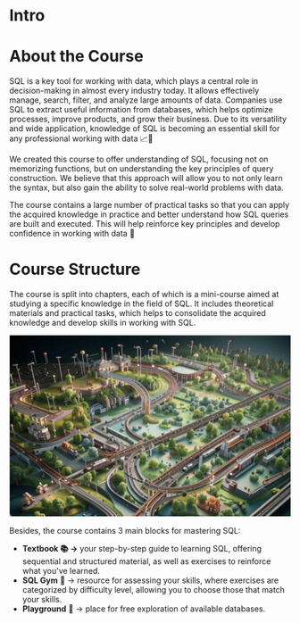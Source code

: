 # Intro

# About the Course

SQL is a key tool for working with data, which plays a central role in decision-making in almost every industry today. It allows effectively manage, search, filter, and analyze large amounts of data. Companies use SQL to extract useful information from databases, which helps optimize processes, improve products, and grow their business. Due to its versatility and wide application, knowledge of SQL is becoming an essential skill for any professional working with data 📈💼

We created this course to offer understanding of SQL, focusing not on memorizing functions, but on understanding the key principles of query construction. We believe that this approach will allow you to not only learn the syntax, but also gain the ability to solve real-world problems with data.

The course contains a large number of practical tasks so that you can apply the acquired knowledge in practice and better understand how SQL queries are built and executed. This will help reinforce key principles and develop confidence in working with data 💪

# Course Structure

The course is split into chapters, each of which is a mini-course aimed at studying a specific knowledge in the field of SQL. It includes theoretical materials and practical tasks, which helps to consolidate the acquired knowledge and develop skills in working with SQL. 

![sql-course-structure-cover](img/sql-course-structure-cover.png)

Besides, the course contains 3 main blocks for mastering SQL:

- **Textbook 📚 →** your step-by-step guide to learning SQL, offering sequential and structured material, as well as exercises to reinforce what you've learned.
- **SQL Gym** 💪 → resource for assessing your skills, where exercises are categorized by difficulty level, allowing you to choose those that match your skills.
- **Playground** 🧸 → place for free exploration of available databases.
